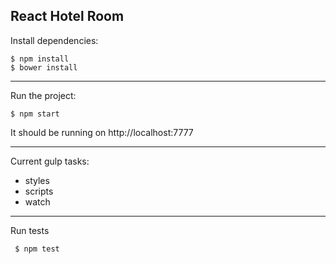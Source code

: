 
**React** Hotel Room
-----------------------------------
Install dependencies:
    
    $ npm install
    $ bower install


----------

Run the project:

    $ npm start

It should be running on http://localhost:7777

----------
Current gulp tasks:

 - styles
 - scripts
 - watch
 
 ----------
 Run tests
 
     $ npm test